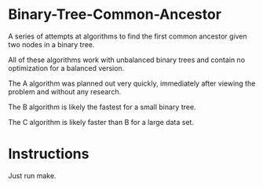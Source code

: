 Binary-Tree-Common-Ancestor
===========================

A series of attempts at algorithms to find the first common ancestor given two nodes in a binary tree.

All of these algorithms work with unbalanced binary trees and contain no optimization for a balanced version.

The A algorithm was planned out very quickly, immediately after viewing the problem and without any research.

The B algorithm is likely the fastest for a small binary tree.

The C algorithm is likely faster than B for a large data set. 

Instructions
============

Just run make.
